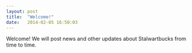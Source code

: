 ```yaml
---
layout: post
title:  "Welcome!"
date:   2014-02-05 16:50:03
---
```


Welcome! We will post news and other updates about Stalwartbucks
from time to time.
